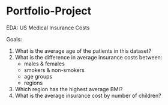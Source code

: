 # Portfolio-Project
 EDA: US Medical Insurance Costs

Goals:
1. What is the average age of the patients in this dataset?
2. What is the difference in average insurance costs between:
    * males & females
    * smokers & non-smokers
    * age groups
    * regions
3. Which region has the highest average BMI?
4. What is the average insurance cost by number of children?


